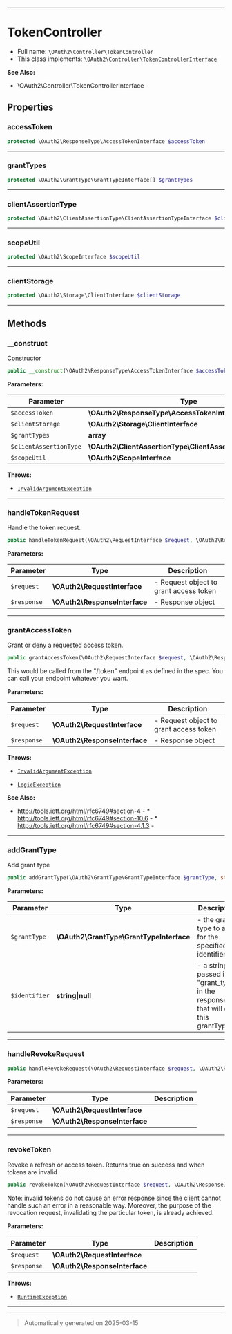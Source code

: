 ***

# TokenController





* Full name: `\OAuth2\Controller\TokenController`
* This class implements:
[`\OAuth2\Controller\TokenControllerInterface`](./TokenControllerInterface.md)

**See Also:**

* \OAuth2\Controller\TokenControllerInterface - 



## Properties


### accessToken



```php
protected \OAuth2\ResponseType\AccessTokenInterface $accessToken
```






***

### grantTypes



```php
protected \OAuth2\GrantType\GrantTypeInterface[] $grantTypes
```






***

### clientAssertionType



```php
protected \OAuth2\ClientAssertionType\ClientAssertionTypeInterface $clientAssertionType
```






***

### scopeUtil



```php
protected \OAuth2\ScopeInterface $scopeUtil
```






***

### clientStorage



```php
protected \OAuth2\Storage\ClientInterface $clientStorage
```






***

## Methods


### __construct

Constructor

```php
public __construct(\OAuth2\ResponseType\AccessTokenInterface $accessToken, \OAuth2\Storage\ClientInterface $clientStorage, array $grantTypes = array(), \OAuth2\ClientAssertionType\ClientAssertionTypeInterface $clientAssertionType = null, \OAuth2\ScopeInterface $scopeUtil = null): mixed
```








**Parameters:**

| Parameter | Type | Description |
|-----------|------|-------------|
| `$accessToken` | **\OAuth2\ResponseType\AccessTokenInterface** |  |
| `$clientStorage` | **\OAuth2\Storage\ClientInterface** |  |
| `$grantTypes` | **array** |  |
| `$clientAssertionType` | **\OAuth2\ClientAssertionType\ClientAssertionTypeInterface** |  |
| `$scopeUtil` | **\OAuth2\ScopeInterface** |  |




**Throws:**

- [`InvalidArgumentException`](../../InvalidArgumentException.md)



***

### handleTokenRequest

Handle the token request.

```php
public handleTokenRequest(\OAuth2\RequestInterface $request, \OAuth2\ResponseInterface $response): mixed
```








**Parameters:**

| Parameter | Type | Description |
|-----------|------|-------------|
| `$request` | **\OAuth2\RequestInterface** | - Request object to grant access token |
| `$response` | **\OAuth2\ResponseInterface** | - Response object |





***

### grantAccessToken

Grant or deny a requested access token.

```php
public grantAccessToken(\OAuth2\RequestInterface $request, \OAuth2\ResponseInterface $response): bool|null|array
```

This would be called from the "/token" endpoint as defined in the spec.
You can call your endpoint whatever you want.






**Parameters:**

| Parameter | Type | Description |
|-----------|------|-------------|
| `$request` | **\OAuth2\RequestInterface** | - Request object to grant access token |
| `$response` | **\OAuth2\ResponseInterface** | - Response object |




**Throws:**

- [`InvalidArgumentException`](../../InvalidArgumentException.md)

- [`LogicException`](../../LogicException.md)



**See Also:**

* http://tools.ietf.org/html/rfc6749#section-4 - * http://tools.ietf.org/html/rfc6749#section-10.6 - * http://tools.ietf.org/html/rfc6749#section-4.1.3 - 

***

### addGrantType

Add grant type

```php
public addGrantType(\OAuth2\GrantType\GrantTypeInterface $grantType, string|null $identifier = null): mixed
```








**Parameters:**

| Parameter | Type | Description |
|-----------|------|-------------|
| `$grantType` | **\OAuth2\GrantType\GrantTypeInterface** | - the grant type to add for the specified identifier |
| `$identifier` | **string&#124;null** | - a string passed in as &quot;grant_type&quot; in the response that will call this grantType |





***

### handleRevokeRequest



```php
public handleRevokeRequest(\OAuth2\RequestInterface $request, \OAuth2\ResponseInterface $response): mixed
```








**Parameters:**

| Parameter | Type | Description |
|-----------|------|-------------|
| `$request` | **\OAuth2\RequestInterface** |  |
| `$response` | **\OAuth2\ResponseInterface** |  |





***

### revokeToken

Revoke a refresh or access token. Returns true on success and when tokens are invalid

```php
public revokeToken(\OAuth2\RequestInterface $request, \OAuth2\ResponseInterface $response): bool|null
```

Note: invalid tokens do not cause an error response since the client
cannot handle such an error in a reasonable way.  Moreover, the
purpose of the revocation request, invalidating the particular token,
is already achieved.






**Parameters:**

| Parameter | Type | Description |
|-----------|------|-------------|
| `$request` | **\OAuth2\RequestInterface** |  |
| `$response` | **\OAuth2\ResponseInterface** |  |




**Throws:**

- [`RuntimeException`](../../RuntimeException.md)



***


***
> Automatically generated on 2025-03-15
